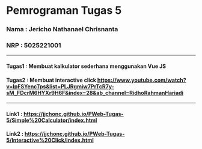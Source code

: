 # Pemrograman Tugas 5
### Nama : Jericho Nathanael Chrisnanta
### NRP  : 5025221001

---
#### Tugas1 : Membuat kalkulator sederhana menggunakan Vue JS
#### Tugas2 : Membuat interactive click https://www.youtube.com/watch?v=lpFSYencTps&list=PLJRgmiw7PrTcR7y-sM_FDcrM6HYXr9H6F&index=28&ab_channel=RidhoRahmanHariadi
---
#### Link1 : https://jjchonc.github.io/PWeb-Tugas-5/Simple%20Calculator/index.html
#### Link2 : https://jjchonc.github.io/PWeb-Tugas-5/Interactive%20Click/index.html
